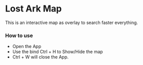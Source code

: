 # Lost Ark Map

This is an interactive map as overlay to search faster everything.

### How to use

- Open the App
- Use the bind Ctrl + H to Show/Hide the map
- Ctrl + W will close the App.
